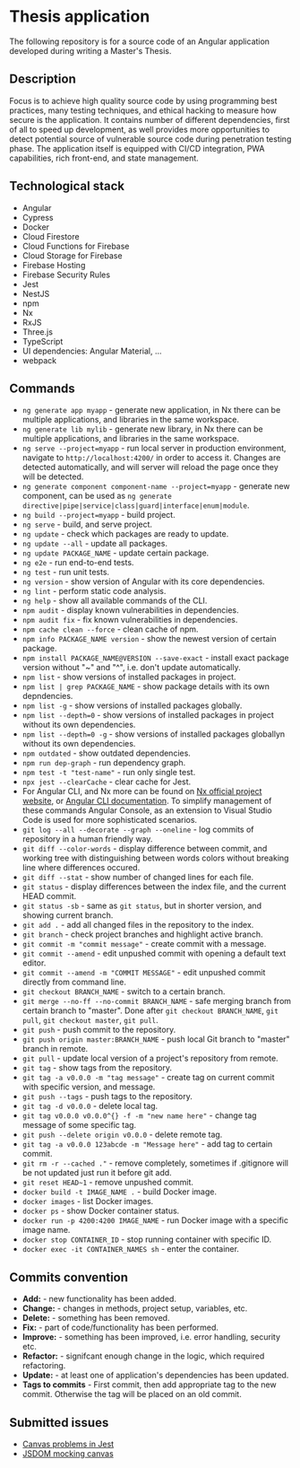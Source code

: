 # Thesis application

The following repository is for a source code of an Angular application developed during writing a Master's Thesis.

## Description

Focus is to achieve high quality source code by using programming best practices, many testing techniques, and ethical hacking to measure how secure is the application. It contains number of different dependencies, first of all to speed up development, as well provides more opportunities to detect potential source of vulnerable source code during penetration testing phase. The application itself is equipped with CI/CD integration, PWA capabilities, rich front-end, and state management.

## Technological stack

- Angular
- Cypress
- Docker
- Cloud Firestore
- Cloud Functions for Firebase
- Cloud Storage for Firebase
- Firebase Hosting
- Firebase Security Rules
- Jest
- NestJS
- npm
- Nx
- RxJS
- Three.js
- TypeScript
- UI dependencies: Angular Material, ...
- webpack

## Commands

- `ng generate app myapp` - generate new application, in Nx there can be multiple applications, and libraries in the same workspace.
- `ng generate lib mylib` - generate new library, in Nx there can be multiple applications, and libraries in the same workspace.
- `ng serve --project=myapp` - run local server in production environment, navigate to `http://localhost:4200/` in order to access it. Changes are detected automatically, and will server will reload the page once they will be detected.
- `ng generate component component-name --project=myapp` - generate new component, can be used as `ng generate directive|pipe|service|class|guard|interface|enum|module`.
- `ng build --project=myapp` - build project.
- `ng serve` - build, and serve project.
- `ng update` - check which packages are ready to update.
- `ng update --all` - update all packages.
- `ng update PACKAGE_NAME` - update certain package.
- `ng e2e` - run end-to-end tests.
- `ng test` - run unit tests.
- `ng version` - show version of Angular with its core dependencies.
- `ng lint` - perform static code analysis.
- `ng help` - show all available commands of the CLI.
- `npm audit` - display known vulnerabilities in dependencies.
- `npm audit fix` - fix known vulnerabilities in dependencies.
- `npm cache clean --force` - clean cache of npm.
- `npm info PACKAGE_NAME version` - show the newest version of certain package.
- `npm install PACKAGE_NAME@VERSION --save-exact` - install exact package version without "~" and "^", i.e. don't update automatically.
- `npm list` - show versions of installed packages in project.
- `npm list | grep PACKAGE_NAME` - show package details with its own depndencies.
- `npm list -g` - show versions of installed packages globally.
- `npm list --depth=0` - show versions of installed packages in project without its own dependencies.
- `npm list --depth=0 -g` - show versions of installed packages globallyn without its own dependencies.
- `npm outdated` - show outdated dependencies.
- `npm run dep-graph` - run dependency graph.
- `npm test -t "test-name"` - run only single test.
- `npx jest --clearCache` - clear cache for Jest.
- For Angular CLI, and Nx more can be found on [Nx official project website](https://nrwl.io/nx/guide-nx-workspace), or [Angular CLI documentation](https://angular.io/cli). To simplify management of these commands Angular Console, as an extension to Visual Studio Code is used for more sophisticated scenarios.
- `git log --all --decorate --graph --oneline` - log commits of repository in a human friendly way.
- `git diff --color-words` - display difference between commit, and working tree with distinguishing between words colors without breaking line where differences occured.
- `git diff --stat` - show number of changed lines for each file.
- `git status` - display differences between the index file, and the current HEAD commit.
- `git status -sb` - same as `git status`, but in shorter version, and showing current branch.
- `git add .` - add all changed files in the repository to the index.
- `git branch` - check project branches and highlight active branch.
- `git commit -m "commit message"` - create commit with a message.
- `git commit --amend` - edit unpushed commit with opening a default text editor.
- `git commit --amend -m "COMMIT MESSAGE"` - edit unpushed commit directly from command line.
- `git checkout BRANCH_NAME` - switch to a certain branch.
- `git merge --no-ff --no-commit BRANCH_NAME` - safe merging branch from certain branch to "master". Done after `git checkout BRANCH_NAME`, `git pull`, `git checkout master`, `git pull`.
- `git push` - push commit to the repository.
- `git push origin master:BRANCH_NAME` - push local Git branch to "master" branch in remote.
- `git pull` - update local version of a project's repository from remote.
- `git tag` - show tags from the repository.
- `git tag -a v0.0.0 -m "tag message"` - create tag on current commit with specific version, and message.
- `git push --tags` - push tags to the repository.
- `git tag -d v0.0.0` - delete local tag.
- `git tag v0.0.0 v0.0.0^{} -f -m "new name here"` - change tag message of some specific tag.
- `git push --delete origin v0.0.0` - delete remote tag.
- `git tag -a v0.0.0 123abcde -m "Message here"` - add tag to certain commit.
- `git rm -r --cached ."` - remove completely, sometimes if .gitignore will be not updated just run it before git add.
- `git reset HEAD~1` - remove unpushed commit.
- `docker build -t IMAGE_NAME .` - build Docker image.
- `docker images` - list Docker images.
- `docker ps` - show Docker container status.
- `docker run -p 4200:4200 IMAGE_NAME` - run Docker image with a specific image name.
- `docker stop CONTAINER_ID` - stop running container with specific ID.
- `docker exec -it CONTAINER_NAMES sh` - enter the container.

## Commits convention

- **Add:** - new functionality has been added.
- **Change:** - changes in methods, project setup, variables, etc.
- **Delete:** - something has been removed.
- **Fix:** - part of code/functionality has been performed.
- **Improve:** - something has been improved, i.e. error handling, security etc.
- **Refactor:** - signifcant enough change in the logic, which required refactoring.
- **Update:** - at least one of application's dependencies has been updated.
- **Tags to commits** - First commit, then add appropriate tag to the new commit. Otherwise the tag will be placed on an old commit.

## Submitted issues

- [Canvas problems in Jest](https://github.com/hustcc/jest-canvas-mock/issues/2#issuecomment-468600415)
- [JSDOM mocking canvas](https://github.com/jsdom/jsdom/issues/1782#issuecomment-468602403)
